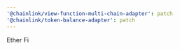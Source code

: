 ```yaml
---
'@chainlink/view-function-multi-chain-adapter': patch
'@chainlink/token-balance-adapter': patch
---
```


Ether Fi
